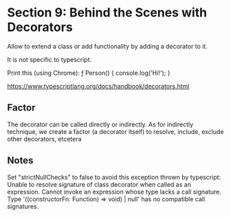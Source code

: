 # Section 9: Behind the Scenes with Decorators

Allow to extend a class or add functionality by adding a decorator to it.

It is not specific to typescript.

Print this (using Chrome):
ƒ Person() {
        console.log('Hi!');
    }

https://www.typescriptlang.org/docs/handbook/decorators.html

## Factor

The decorator can be called directly or indirectly. As for indirectly technique, we create a factor (a decorator itself) to resolve, include, exclude other decorators, etcetera

## Notes

Set "strictNullChecks" to false to avoid this exception thrown by typescript:
Unable to resolve signature of class decorator when called as an expression.
  Cannot invoke an expression whose type lacks a call signature. Type '((constructorFn: Function) => void) | null' has no compatible call signatures.